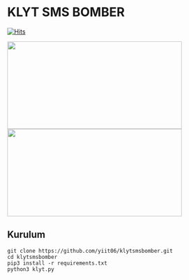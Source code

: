 # KLYT SMS BOMBER
[![Hits](https://hits.sh/github.com/yiit06/klytsmsbomber.svg?label=viewer&color=ff0000&labelColor=000000)](https://hits.sh/github.com/yiit06/klytsmsbomber/)

<img src=https://i.imgur.com/QauqvhI.png height="200px" width="400px"/>
<img src=https://i.imgur.com/S0GouMf.png height="200px" width="400px"/>


<h2>Kurulum</h2>

```console
git clone https://github.com/yiit06/klytsmsbomber.git
cd klytsmsbomber
pip3 install -r requirements.txt
python3 klyt.py
```
